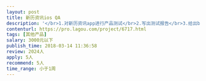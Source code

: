 ```yaml
---                
layout: post       
title: 新历资讯ios QA           
description: '</br>1.对新历资讯app进行产品测试</br>2.写出测试报告</br>3.给出bug分类，分级，流程分级</br>4.有QA工作经验3年以上的优先</br>'     
contenturl: https://pro.lagou.com/project/6717.html      
tags: [其他产品]            
salary: 3000元以下          
publish_time: 2018-03-14 11:36:58         
review: 2024人                   
apply: 5人                   
recommend: 5人                   
time_range: 小于1周              
---                 
```

